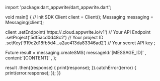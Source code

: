 import 'package:dart_appwrite/dart_appwrite.dart';

void main() { // Init SDK
  Client client = Client();
  Messaging messaging = Messaging(client);

  client
    .setEndpoint('https://<REGION>.cloud.appwrite.io/v1') // Your API Endpoint
    .setProject('5df5acd0d48c2') // Your project ID
    .setKey('919c2d18fb5d4...a2ae413da83346ad2') // Your secret API key
  ;

  Future result = messaging.createSMS(
    messageId:'[MESSAGE_ID]' ,
    content:'[CONTENT]' ,
  );

  result
    .then((response) {
      print(response);
    }).catchError((error) {
      print(error.response);
  });
}}